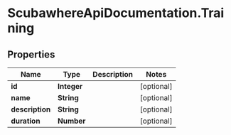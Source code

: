 # ScubawhereApiDocumentation.Training

## Properties
Name | Type | Description | Notes
------------ | ------------- | ------------- | -------------
**id** | **Integer** |  | [optional] 
**name** | **String** |  | [optional] 
**description** | **String** |  | [optional] 
**duration** | **Number** |  | [optional] 


